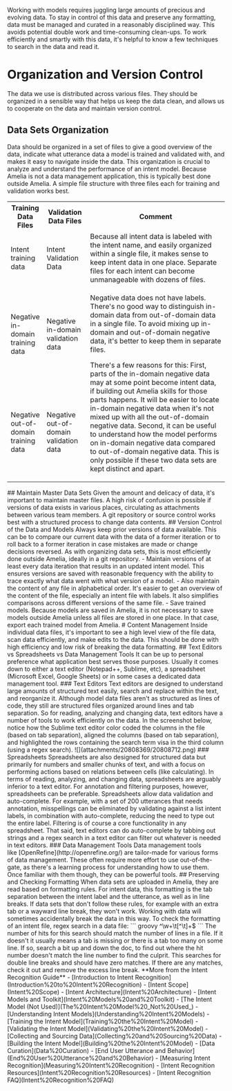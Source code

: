 Working with models requires juggling large amounts of precious and evolving data. To stay in control of this data and preserve any formatting, data must be managed and curated in a reasonably disciplined way. This avoids potential double work and time-consuming clean-ups. To work efficiently and smartly with this data, it's helpful to know a few techniques to search in the data and read it.
# Organization and Version Control
The data we use is distributed across various files. They should be organized in a sensible way that helps us keep the data clean, and allows us to cooperate on the data and maintain version control.
## Data Sets Organization
Data should be organized in a set of files to give a good overview of the data, indicate what utterance data a model is trained and validated with, and makes it easy to navigate inside the data.
This organization is crucial to analyze and understand the performance of an intent model. Because Amelia is not a data management application, this is typically best done outside Amelia. A simple file structure with three files each for training and validation works best.
<table class="relative-table wrapped confluenceTable" style="width: 100.0%;">
<colgroup>
<col style="width: 15%" />
<col style="width: 20%" />
<col style="width: 64%" />
</colgroup>
<tbody>
<tr class="header">
<th class="confluenceTh" style="width: 87.0px">Training Data Files</th>
<th class="confluenceTh" style="width: 95.0px">Validation Data Files</th>
<th class="confluenceTh" style="width: 971.0px">Comment</th>
</tr>
&#10;<tr class="odd">
<td class="confluenceTd" style="text-align: left; width: 87.0px;">Intent training data</td>
<td class="confluenceTd" style="text-align: left; width: 95.0px;">Intent Validation Data</td>
<td class="confluenceTd" style="text-align: left; width: 971.0px;">Because all intent data is labeled with the intent name, and easily organized within a single file, it makes sense to keep intent data in one place. Separate files for each intent can become unmanageable with dozens of files.</td>
</tr>
<tr class="even">
<td class="confluenceTd" style="text-align: left; width: 87.0px;">Negative in-domain training data</td>
<td class="confluenceTd" style="text-align: left; width: 95.0px;">Negative in-domain validation data</td>
<td rowspan="2" class="confluenceTd" style="width: 971.0px"><p>Negative data does not have labels. There's no good way to distinguish in-domain data from out-of-domain data in a single file. To avoid mixing up in-domain and out-of-domain negative data, it's better to keep them in separate files.</p>
<p>There's a few reasons for this: First, parts of the in-domain negative data may at some point become intent data, if building out Amelia skills for those parts happens. It will be easier to locate in-domain negative data when it's not mixed up with all the out-of-domain negative data. Second, it can be useful to understand how the model performs on in-domain negative data compared to out-of-domain negative data. This is only possible if these two data sets are kept distinct and apart.</p></td>
</tr>
<tr class="odd">
<td class="confluenceTd" style="text-align: left; width: 87.0px;">Negative out-of-domain training data</td>
<td class="confluenceTd" style="text-align: left; width: 95.0px;">Negative out-of-domain validation data</td>
</tr>
</tbody>
</table>
## Maintain Master Data Sets
Given the amount and delicacy of data, it's important to maintain master files. A high risk of confusion is possible if versions of data exists in various places, circulating as attachments between various team members. A git repository or source control works best with a structured process to change data contents.
## Version Control of the Data and Models
Always keep prior versions of data available. This can be to compare our current data with the data of a former iteration or to roll back to a former iteration in case mistakes are made or change decisions reversed. As with organizing data sets, this is most efficiently done outside Amelia, ideally in a git repository.
-   Maintain versions of at least every data iteration that results in an updated intent model. This ensures versions are saved with reasonable frequency with the ability to trace exactly what data went with what version of a model.
-   Also maintain the content of any file in alphabetical order. It's easier to get an overview of the content of the file, especially an intent file with labels. It also simplifies comparisons across different versions of the same file.
-   Save trained models. Because models are saved in Amelia, it is not necessary to save models outside Amelia unless all files are stored in one place. In that case, export each trained model from Amelia.
# Content Management
Inside individual data files, it's important to see a high level view of the file data, scan data efficiently, and make edits to the data. This should be done with high efficiency and low risk of breaking the data formatting.
## Text Editors vs Spreadsheets vs Data Management Tools
It can be up to personal preference what application best serves those purposes. Usually it comes down to either a text editor (Notepad++, Sublime, etc), a spreadsheet (Microsoft Excel, Google Sheets) or in some cases a dedicated data management tool.
### Text Editors
Text editors are designed to understand large amounts of structured text easily, search and replace within the text, and reorganize it. Although model data files aren't as structured as lines of code, they still are structured files organized around lines and tab separation.
So for reading, analyzing and changing data, text editors have a number of tools to work efficiently on the data. In the screenshot below, notice how the Sublime text editor color coded the columns in the file (based on tab separation), aligned the columns (based on tab separation), and highlighted the rows containing the search term visa in the third column (using a regex search).
![](attachments/20808369/20808712.png)
### Spreadsheets
Spreadsheets are also designed for structured data but primarily for numbers and smaller chunks of text, and with a focus on performing actions based on relations between cells (like calculating). In terms of reading, analyzing, and changing data, spreadsheets are arguably inferior to a text editor.
For annotation and filtering purposes, however, spreadsheets can be preferable. Spreadsheets allow data validation and auto-complete. For example, with a set of 200 utterances that needs annotation, misspellings can be eliminated by validating against a list intent labels, in combination with auto-complete, reducing the need to type out the entire label. Filtering is of course a core functionality in any spreadsheet.
That said, text editors can do auto-complete by tabbing out strings and a regex search in a text editor can filter out whatever is needed in text editors.
### Data Management Tools
Data management tools like [OpenRefine](http://openrefine.org/) are tailor-made for various forms of data management. These often require more effort to use out-of-the-gate, as there's a learning process for understanding how to use them. Once familiar with them though, they can be powerful tools.
## Preserving and Checking Formatting
When data sets are uploaded in Amelia, they are read based on formatting rules. For intent data, this formatting is the tab separation between the intent label and the utterance, as well as in line breaks. If data sets that don't follow these rules, for example with an extra tab or a wayward line break, they won't work. Working with data will sometimes accidentally break the data in this way. To check the formatting of an intent file, regex search in a data file:
``` groovy
^\w+\t[^\t]+$
```
The number of hits for this search should match the number of lines in a file. If it doesn't it usually means a tab is missing or there is a tab too many on some line. If so, search a bit up and down the doc, to find out where the hit number doesn't match the line number to find the culprit.
This searches for double line breaks and should have zero matches. If there are any matches, check it out and remove the excess line break.
**More from the Intent Recognition Guide**
-   [Introduction to Intent Recognition](Introduction%20to%20Intent%20Recognition)
-   [Intent Scope](Intent%20Scope)
-   [Intent Architecture](Intent%20Architecture)
-   [Intent Models and Toolkit](Intent%20Models%20and%20Toolkit)
    -   [The Intent Model (Not Used)](The%20Intent%20Model%20_Not%20Used_)
    -   [Understanding Intent Models](Understanding%20Intent%20Models)
    -   [Training the Intent Model](Training%20the%20Intent%20Model)
    -   [Validating the Intent Model](Validating%20the%20Intent%20Model)
    -   [Collecting and Sourcing Data](Collecting%20and%20Sourcing%20Data)
    -   [Building the Intent Model](Building%20the%20Intent%20Model)
    -   [Data Curation](Data%20Curation)
-   [End User Utterance and Behavior](End%20User%20Utterance%20and%20Behavior)
-   [Measuring Intent Recognition](Measuring%20Intent%20Recognition)
-   [Intent Recognition Resources](Intent%20Recognition%20Resources)
-   [Intent Recognition FAQ](Intent%20Recognition%20FAQ)
